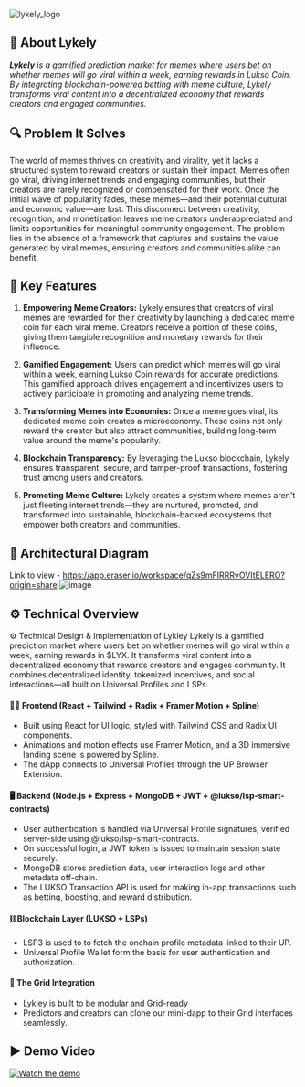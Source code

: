 ![lykely_logo](https://github.com/user-attachments/assets/0296e12e-cecc-485c-960a-dd088325093e)

## 🚀 **About Lykely**  

*<b>Lykely</b> is a gamified prediction market for memes where users bet on whether memes will go viral within a week, earning rewards in Lukso Coin. By integrating blockchain-powered betting with meme culture, Lykely transforms viral content into a decentralized economy that rewards creators and engaged communities.*

## **🔍 Problem It Solves**  
The world of memes thrives on creativity and virality, yet it lacks a structured system to reward creators or sustain their impact. Memes often go viral, driving internet trends and engaging communities, but their creators are rarely recognized or compensated for their work. Once the initial wave of popularity fades, these memes—and their potential cultural and economic value—are lost. This disconnect between creativity, recognition, and monetization leaves meme creators underappreciated and limits opportunities for meaningful community engagement. The problem lies in the absence of a framework that captures and sustains the value generated by viral memes, ensuring creators and communities alike can benefit.

## **🎯 Key Features**  

1. **Empowering Meme Creators:** Lykely ensures that creators of viral memes are rewarded for their creativity by launching a dedicated meme coin for each viral meme. Creators receive a portion of these coins, giving them tangible recognition and monetary rewards for their influence.

2. **Gamified Engagement:** Users can predict which memes will go viral within a week, earning Lukso Coin rewards for accurate predictions. This gamified approach drives engagement and incentivizes users to actively participate in promoting and analyzing meme trends.

3. **Transforming Memes into Economies:** Once a meme goes viral, its dedicated meme coin creates a microeconomy. These coins not only reward the creator but also attract communities, building long-term value around the meme's popularity.

4. **Blockchain Transparency:** By leveraging the Lukso blockchain, Lykely ensures transparent, secure, and tamper-proof transactions, fostering trust among users and creators.

5. **Promoting Meme Culture:** Lykely creates a system where memes aren't just fleeting internet trends—they are nurtured, promoted, and transformed into sustainable, blockchain-backed ecosystems that empower both creators and communities.

## **🧱 Architectural Diagram** 
Link to view - https://app.eraser.io/workspace/qZs9mFIRRRvOVItELERO?origin=share
![image](https://github.com/user-attachments/assets/85c4824a-c123-49e9-ace3-752f9d8907c3)


## **⚙️ Technical Overview**

⚙ Technical Design & Implementation of Lykley
Lykely is a gamified prediction market where users bet on whether memes will go viral within a week, earning rewards in $LYX. It transforms viral content into a decentralized economy that rewards creators and engages community. It combines decentralized identity, tokenized incentives, and social interactions—all built on Universal Profiles and LSPs.

#### 🧑‍💻 Frontend (React + Tailwind + Radix + Framer Motion + Spline)
- Built using React for UI logic, styled with Tailwind CSS and Radix UI components.
- Animations and motion effects use Framer Motion, and a 3D immersive landing scene is powered by Spline.
- The dApp connects to Universal Profiles through the UP Browser Extension.


#### 🖥️  Backend (Node.js + Express + MongoDB + JWT + @lukso/lsp-smart-contracts)
- User authentication is handled via Universal Profile signatures, verified server-side using @lukso/lsp-smart-contracts.
- On successful login, a JWT token is issued to maintain session state securely.
- MongoDB stores prediction data, user interaction logs and other metadata off-chain.
- The LUKSO Transaction API is used for making in-app transactions such as betting, boosting, and reward distribution.


#### ⛓️ Blockchain Layer (LUKSO + LSPs)
- LSP3 is used to to fetch the onchain profile metadata linked to their UP.
- Universal Profile Wallet form the basis for user authentication and authorization.

#### 🧱 The Grid Integration
- Lykley is built to be modular and Grid-ready
- Predictors and creators can clone our mini-dapp to their Grid interfaces seamlessly.


## ▶️ Demo Video

[![Watch the demo](https://img.youtube.com/vi/bSleWv9Qw8o/0.jpg)](https://youtu.be/bSleWv9Qw8o?si=TjWgB2Kcluy6u2y6)